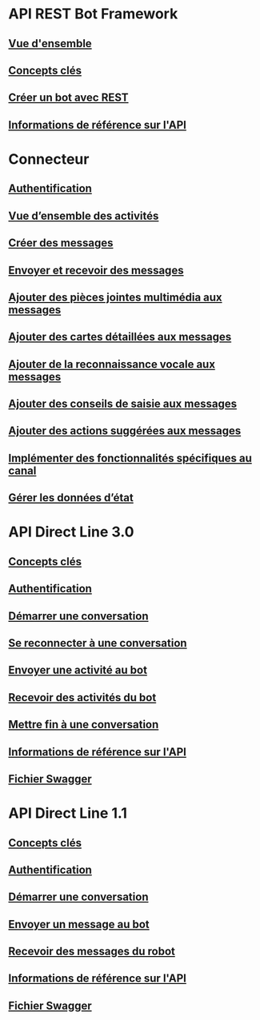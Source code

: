 # API REST Bot Framework
## [Vue d'ensemble](bot-framework-rest-overview.md)
## [Concepts clés](bot-framework-rest-connector-concepts.md)
## [Créer un bot avec REST](~/rest-api/bot-framework-rest-connector-quickstart.md)
## [Informations de référence sur l'API](bot-framework-rest-connector-api-reference.md)
# Connecteur
## [Authentification](bot-framework-rest-connector-authentication.md)
## [Vue d’ensemble des activités](https://aka.ms/botSpecs-activitySchema)
## [Créer des messages](bot-framework-rest-connector-create-messages.md)
## [Envoyer et recevoir des messages](bot-framework-rest-connector-send-and-receive-messages.md)
## [Ajouter des pièces jointes multimédia aux messages](bot-framework-rest-connector-add-media-attachments.md)
## [Ajouter des cartes détaillées aux messages](bot-framework-rest-connector-add-rich-cards.md)
## [Ajouter de la reconnaissance vocale aux messages](bot-framework-rest-connector-text-to-speech.md)
## [Ajouter des conseils de saisie aux messages](bot-framework-rest-connector-add-input-hints.md)
## [Ajouter des actions suggérées aux messages](bot-framework-rest-connector-add-suggested-actions.md)
## [Implémenter des fonctionnalités spécifiques au canal](bot-framework-rest-connector-channeldata.md)
## [Gérer les données d’état](bot-framework-rest-state.md)
# API Direct Line 3.0
## [Concepts clés](bot-framework-rest-direct-line-3-0-concepts.md)
## [Authentification](bot-framework-rest-direct-line-3-0-authentication.md)
## [Démarrer une conversation](bot-framework-rest-direct-line-3-0-start-conversation.md)
## [Se reconnecter à une conversation](bot-framework-rest-direct-line-3-0-reconnect-to-conversation.md)
## [Envoyer une activité au bot](bot-framework-rest-direct-line-3-0-send-activity.md)
## [Recevoir des activités du bot](bot-framework-rest-direct-line-3-0-receive-activities.md)
## [Mettre fin à une conversation](bot-framework-rest-direct-line-3-0-end-conversation.md)
## [Informations de référence sur l'API](bot-framework-rest-direct-line-3-0-api-reference.md)
## [Fichier Swagger](https://github.com/Microsoft/BotBuilder/blob/master/specs/botframework-protocol/directline-3.0.json)
# API Direct Line 1.1
## [Concepts clés](bot-framework-rest-direct-line-1-1-concepts.md)
## [Authentification](bot-framework-rest-direct-line-1-1-authentication.md)
## [Démarrer une conversation](bot-framework-rest-direct-line-1-1-start-conversation.md)
## [Envoyer un message au bot](bot-framework-rest-direct-line-1-1-send-message.md)
## [Recevoir des messages du robot](bot-framework-rest-direct-line-1-1-receive-messages.md)
## [Informations de référence sur l'API](bot-framework-rest-direct-line-1-1-api-reference.md)
## [Fichier Swagger](https://github.com/Microsoft/BotBuilder/blob/master/specs/botframework-protocol/directline-1.1.json)
